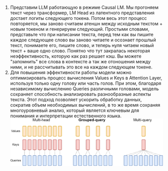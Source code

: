 1. Представим LLM работающую в режиме Causal LM. Мы прогоняем текст через трансформер, LM Head из латентного представления достает логиты следующего токена. Потом весь этот процесс повторяется, мы заново считаем атеншн между исходным текстом + новым токеном и генерируем следующий. Простыми словами, представьте что при написании текста, перед тем как вы пишите каждое следующее слово вы заново читаете и осознает прошлый текст, понимаете его, пишите слово, и теперь нуля читаем новый текст + ваше одно слово. Понятно что тут закралась некоторая неэффективность, которую как раз решает кэш. Вы можете "запомнить" все слова в контексте а так же отоношения между ними, и не рассчитывать это все на каждом следующем токене.
1. Для повышения эффективности работы модели можно оптимизировать процесс вычисления Values и Keys в Attention Layer, используя только одну голову или часть голов. При этом, благодаря независимому вычислению Queries различными головами, модель сохраняет способность анализировать разнообразные аспекты текста. Этот подход позволяет ускорить обработку данных, сократив объем необходимых вычислений, в то же время сохраняя многоуровневый анализ, который является ключевым для понимания и интерпретации естественного языка.
   ![Pasted image 20231218153146.png](Pasted%20image%2020231218153146.png)

